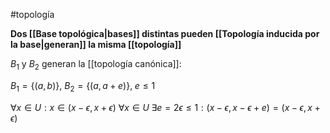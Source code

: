 #topología 

**Dos [[Base topológica|bases]] distintas pueden [[Topología inducida por la base|generan]] la misma [[topología]]**

$B_1$ y $B_2$ generan la [[topología canónica]]:

$B_1 = \{(a,b)\}$, $B_2 = \{(a, a + e)\}, \; e \leq 1$

$\forall x \in U :x \in (x-\epsilon, x+\epsilon)$
$\forall x \in U \; \exists e = 2\epsilon \leq 1: (x-\epsilon, x-\epsilon+e) = (x-\epsilon, x + \epsilon)$